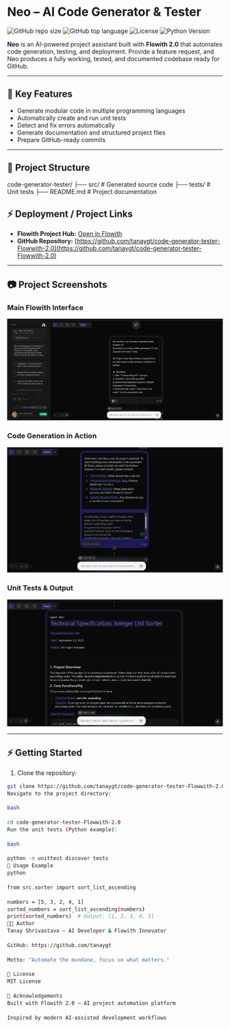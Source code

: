 # Neo – AI Code Generator & Tester

![GitHub repo size](https://img.shields.io/github/repo-size/tanaygt/code-generator-tester-Flowwith-2.0)
![GitHub top language](https://img.shields.io/github/languages/top/tanaygt/code-generator-tester-Flowwith-2.0)
![License](https://img.shields.io/github/license/tanaygt/code-generator-tester-Flowwith-2.0)
![Python Version](https://img.shields.io/badge/python-3.11-blue)

**Neo** is an AI-powered project assistant built with **Flowith 2.0** that automates code generation, testing, and deployment. Provide a feature request, and Neo produces a fully working, tested, and documented codebase ready for GitHub.

---

## 🚀 Key Features
- Generate modular code in multiple programming languages  
- Automatically create and run unit tests  
- Detect and fix errors automatically  
- Generate documentation and structured project files  
- Prepare GitHub-ready commits  

---

## 📂 Project Structure
code-generator-tester/
├── src/ # Generated source code
├── tests/ # Unit tests
├── README.md # Project documentation



## ⚡ Deployment / Project Links

- **Flowith Project Hub:** [Open in Flowith](https://flowith.io/conv/8dcd42ad-5015-4a3e-b97d-252131002785?U2FsdGVkX19o/mAkBiwHY26XiGWoo0QYlhw5nl3a7J4YpPPeIZzXM+hYr74uIBvNPQCuaijqhK0cK/dcYhwnhA==)  
- **GitHub Repository:** [https://github.com/tanaygt/code-generator-tester-Flowwith-2.0](https://github.com/tanaygt/code-generator-tester-Flowwith-2.0)

---

## 📷 Project Screenshots

### Main Flowith Interface
![Flowith Interface](https://github.com/tanaygt/code-generator-tester-Flowwith-2.0/blob/main/Screenshot%202025-09-22%20232223.png)

### Code Generation in Action
![Code Generation](https://github.com/tanaygt/code-generator-tester-Flowwith-2.0/blob/main/Screenshot%202025-09-22%20232236.png)

### Unit Tests & Output
![Unit Tests](https://github.com/tanaygt/code-generator-tester-Flowwith-2.0/blob/main/Screenshot%202025-09-22%20232304.png)

---

## ⚡ Getting Started

1. Clone the repository:
```bash
git clone https://github.com/tanaygt/code-generator-tester-Flowwith-2.0.git
Navigate to the project directory:

bash

cd code-generator-tester-Flowwith-2.0
Run the unit tests (Python example):

bash

python -m unittest discover tests
📝 Usage Example
python

from src.sorter import sort_list_ascending

numbers = [5, 3, 2, 4, 1]
sorted_numbers = sort_list_ascending(numbers)
print(sorted_numbers)  # Output: [1, 2, 3, 4, 5]
👨‍💻 Author
Tanay Shrivastava – AI Developer & Flowith Innovator

GitHub: https://github.com/tanaygt

Motto: "Automate the mundane, focus on what matters."

📄 License
MIT License

🙏 Acknowledgements
Built with Flowith 2.0 – AI project automation platform

Inspired by modern AI-assisted development workflows

